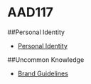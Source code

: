 # AAD117

##Personal Identity

  * [Personal Identity](https://www.flickr.com/photos/128218432@N05/collections/)

##Uncommon Knowledge

* [Brand Guidelines](http://scott-mcnab.github.io/brand-guidelines/uncommonknowledge/index.html)
